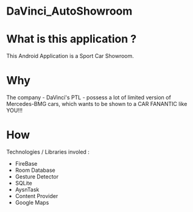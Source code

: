 # DaVinci_AutoShowroom

# What is this application ?
This Android Application is a Sport Car Showroom. 

# Why
The company - DaVinci's PTL - possess a lot of limited version of Mercedes-BMG cars, which wants to be shown to a CAR FANANTIC like YOU!!!

# How 
Technologies / Libraries involed :
- FireBase
- Room Database
- Gesture Detector
- SQLite
- AysnTask
- Content Provider
- Google Maps
